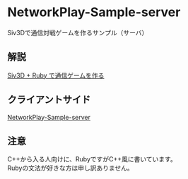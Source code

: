 # NetworkPlay-Sample-server
Siv3Dで通信対戦ゲームを作るサンプル（サーバ）
## 解説
[Siv3D + Ruby で通信ゲームを作る](http://chungames.hateblo.jp/archive/category/Siv3D+Ruby%E3%81%A7%E9%80%9A%E4%BF%A1%E3%82%B2%E3%83%BC%E3%83%A0%E3%82%92%E4%BD%9C%E3%82%8B)
## クライアントサイド
[NetworkPlay-Sample-server](https://github.com/ChunChunMorning/NetworkPlay-Sample-client)
## 注意
C++から入る人向けに、RubyですがC++風に書いています。  
Rubyの文法が好きな方は申し訳ありません。
